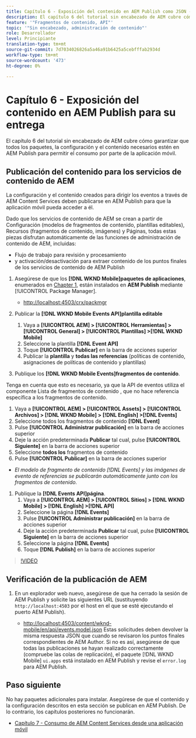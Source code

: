 ```yaml
---
title: Capítulo 6 - Exposición del contenido en AEM Publish como JSON - Servicios de contenido
description: El capítulo 6 del tutorial sin encabezado de AEM cubre cómo garantizar que todos los paquetes, la configuración y el contenido necesarios estén en AEM Publish para permitir el consumo desde la aplicación móvil.
feature: '"Fragmentos de contenido, API"'
topic: '"Sin encabezado, administración de contenido"'
role: Desarrollador
level: Principiante
translation-type: tm+mt
source-git-commit: 7d7034026826a5a46a91b6425a5cebfffab2934d
workflow-type: tm+mt
source-wordcount: '473'
ht-degree: 0%

---
```



# Capítulo 6 - Exposición del contenido en AEM Publish para su entrega

El capítulo 6 del tutorial sin encabezado de AEM cubre cómo garantizar que todos los paquetes, la configuración y el contenido necesarios estén en AEM Publish para permitir el consumo por parte de la aplicación móvil.

## Publicación del contenido para los servicios de contenido de AEM

La configuración y el contenido creados para dirigir los eventos a través de AEM Content Services deben publicarse en AEM Publish para que la aplicación móvil pueda acceder a él.

Dado que los servicios de contenido de AEM se crean a partir de Configuración (modelos de fragmentos de contenido, plantillas editables), Recursos (fragmentos de contenido, imágenes) y Páginas, todas estas piezas disfrutan automáticamente de las funciones de administración de contenido de AEM, incluidas:

* Flujo de trabajo para revisión y procesamiento
* y activación/desactivación para extraer contenido de los puntos finales de los servicios de contenido de AEM Publish

1. Asegúrese de que los **[!DNL WKND Mobile]paquetes de aplicaciones**, enumerados en [Chapter 1](./chapter-1.md#wknd-mobile-application-packages), están instalados en **AEM Publish** mediante [!UICONTROL Package Manager].
   * [http://localhost:4503/crx/packmgr](http://localhost:4503/crx/packmgr)

1. Publicar la **[!DNL WKND Mobile Events API]plantilla editable**
   1. Vaya a **[!UICONTROL AEM] > [!UICONTROL Herramientas] > [!UICONTROL General] > [!UICONTROL Plantillas] >[!DNL WKND Mobile]**
   1. Seleccione la plantilla **[!DNL Event API]**
   1. Toque **[!UICONTROL Publicar]** en la barra de acciones superior
   1. Publicar la **plantilla** y **todas las referencias** (políticas de contenido, asignaciones de políticas de contenido y plantillas)

1. Publique los **[!DNL WKND Mobile Events]fragmentos de contenido**.

Tenga en cuenta que esto es necesario, ya que la API de eventos utiliza el componente Lista de fragmentos de contenido , que no hace referencia específica a los fragmentos de contenido.
1. Vaya a **[!UICONTROL AEM] > [!UICONTROL Assets] > [!UICONTROL Archivos] > [!DNL WKND Mobile] > [!DNL English] >[!DNL Events]**
1. Seleccione todos los fragmentos de contenido **[!DNL Event]**
1. Pulse **[!UICONTROL Administrar publicación]** en la barra de acciones superior
1. Deje la acción predeterminada **Publicar** tal cual, pulse **[!UICONTROL Siguiente]** en la barra de acciones superior
1. Seleccione **todos los** fragmentos de contenido
1. Pulse **[!UICONTROL Publicar]** en la barra de acciones superior
* *El modelo de fragmento de contenido [!DNL Events] y las imágenes de evento de referencias se publicarán automáticamente junto con los fragmentos de contenido.*

1. Publique la **[!DNL Events API]página**.
   1. Vaya a **[!UICONTROL AEM] > [!UICONTROL Sitios] > [!DNL WKND Mobile] > [!DNL English] >[!DNL API]**
   1. Seleccione la página **[!DNL Events]**
   1. Pulse **[!UICONTROL Administrar publicación]** en la barra de acciones superior
   1. Deje la acción predeterminada **Publicar** tal cual, pulse **[!UICONTROL Siguiente]** en la barra de acciones superior
   1. Seleccione la página **[!DNL Events]**
   1. Toque **[!DNL Publish]** en la barra de acciones superior

>[!VIDEO](https://video.tv.adobe.com/v/28343/?quality=12&learn=on)

## Verificación de la publicación de AEM

1. En un explorador web nuevo, asegúrese de que ha cerrado la sesión de AEM Publish y solicite las siguientes URL (sustituyendo `http://localhost:4503` por el host en el que se esté ejecutando el puerto AEM Publish).

   * [http://localhost:4503/content/wknd-mobile/en/api/events.model.json](http://localhost:4503/content/wknd-mobile/en/api/events.model.tidy.json)
   Estas solicitudes deben devolver la misma respuesta JSON que cuando se revisaron los puntos finales correspondientes de AEM Author. Si no es así, asegúrese de que todas las publicaciones se hayan realizado correctamente (compruebe las colas de replicación), el paquete [!DNL WKND Mobile] `ui.apps` está instalado en AEM Publish y revise el `error.log` para AEM Publish.

## Paso siguiente

No hay paquetes adicionales para instalar. Asegúrese de que el contenido y la configuración descritos en esta sección se publican en AEM Publish. De lo contrario, los capítulos posteriores no funcionarán.

* [Capítulo 7 - Consumo de AEM Content Services desde una aplicación móvil](./chapter-7.md)
